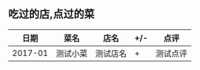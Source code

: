 ## 吃过的店,点过的菜

日期 | 菜名 | 店名 | +/- | 点评 
------------ | ------------ | ------------- | ------------- | ------------- 
2017-01 | 测试小菜 | 测试店名 | + | 测试点评
